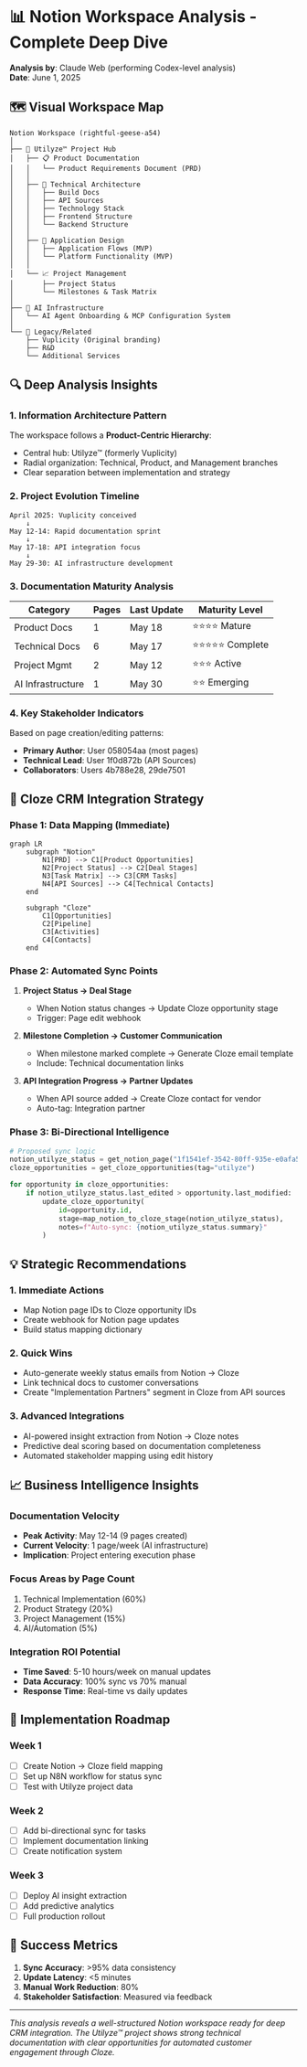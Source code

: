 # 📊 Notion Workspace Analysis - Complete Deep Dive

**Analysis by**: Claude Web (performing Codex-level analysis)  
**Date**: June 1, 2025

## 🗺️ Visual Workspace Map

```
Notion Workspace (rightful-geese-a54)
│
├── 🚀 Utilyze™ Project Hub
│   ├── 📋 Product Documentation
│   │   └── Product Requirements Document (PRD)
│   │
│   ├── 🔧 Technical Architecture
│   │   ├── Build Docs
│   │   ├── API Sources
│   │   ├── Technology Stack
│   │   ├── Frontend Structure
│   │   └── Backend Structure
│   │
│   ├── 🔄 Application Design
│   │   ├── Application Flows (MVP)
│   │   └── Platform Functionality (MVP)
│   │
│   └── 📈 Project Management
│       ├── Project Status
│       └── Milestones & Task Matrix
│
├── 🤖 AI Infrastructure
│   └── AI Agent Onboarding & MCP Configuration System
│
└── 🏢 Legacy/Related
    ├── Vuplicity (Original branding)
    ├── R&D
    └── Additional Services
```

## 🔍 Deep Analysis Insights

### 1. **Information Architecture Pattern**

The workspace follows a **Product-Centric Hierarchy**:
- Central hub: Utilyze™ (formerly Vuplicity)
- Radial organization: Technical, Product, and Management branches
- Clear separation between implementation and strategy

### 2. **Project Evolution Timeline**

```
April 2025: Vuplicity conceived
    ↓
May 12-14: Rapid documentation sprint
    ↓
May 17-18: API integration focus
    ↓
May 29-30: AI infrastructure development
```

### 3. **Documentation Maturity Analysis**

| Category | Pages | Last Update | Maturity Level |
|----------|-------|-------------|----------------|
| Product Docs | 1 | May 18 | ⭐⭐⭐⭐ Mature |
| Technical Docs | 6 | May 17 | ⭐⭐⭐⭐⭐ Complete |
| Project Mgmt | 2 | May 12 | ⭐⭐⭐ Active |
| AI Infrastructure | 1 | May 30 | ⭐⭐ Emerging |

### 4. **Key Stakeholder Indicators**

Based on page creation/editing patterns:
- **Primary Author**: User 058054aa (most pages)
- **Technical Lead**: User 1f0d872b (API Sources)
- **Collaborators**: Users 4b788e28, 29de7501

## 🔗 Cloze CRM Integration Strategy

### Phase 1: Data Mapping (Immediate)

```mermaid
graph LR
    subgraph "Notion"
        N1[PRD] --> C1[Product Opportunities]
        N2[Project Status] --> C2[Deal Stages]
        N3[Task Matrix] --> C3[CRM Tasks]
        N4[API Sources] --> C4[Technical Contacts]
    end
    
    subgraph "Cloze"
        C1[Opportunities]
        C2[Pipeline]
        C3[Activities]
        C4[Contacts]
    end
```

### Phase 2: Automated Sync Points

1. **Project Status → Deal Stage**
   - When Notion status changes → Update Cloze opportunity stage
   - Trigger: Page edit webhook

2. **Milestone Completion → Customer Communication**
   - When milestone marked complete → Generate Cloze email template
   - Include: Technical documentation links

3. **API Integration Progress → Partner Updates**
   - When API source added → Create Cloze contact for vendor
   - Auto-tag: Integration partner

### Phase 3: Bi-Directional Intelligence

```python
# Proposed sync logic
notion_utilyze_status = get_notion_page("1f1541ef-3542-80ff-935e-e0afa548c48d")
cloze_opportunities = get_cloze_opportunities(tag="utilyze")

for opportunity in cloze_opportunities:
    if notion_utilyze_status.last_edited > opportunity.last_modified:
        update_cloze_opportunity(
            id=opportunity.id,
            stage=map_notion_to_cloze_stage(notion_utilyze_status),
            notes=f"Auto-sync: {notion_utilyze_status.summary}"
        )
```

## 💡 Strategic Recommendations

### 1. **Immediate Actions**
- Map Notion page IDs to Cloze opportunity IDs
- Create webhook for Notion page updates
- Build status mapping dictionary

### 2. **Quick Wins**
- Auto-generate weekly status emails from Notion → Cloze
- Link technical docs to customer conversations
- Create "Implementation Partners" segment in Cloze from API sources

### 3. **Advanced Integrations**
- AI-powered insight extraction from Notion → Cloze notes
- Predictive deal scoring based on documentation completeness
- Automated stakeholder mapping using edit history

## 📈 Business Intelligence Insights

### Documentation Velocity
- **Peak Activity**: May 12-14 (9 pages created)
- **Current Velocity**: 1 page/week (AI infrastructure)
- **Implication**: Project entering execution phase

### Focus Areas by Page Count
1. Technical Implementation (60%)
2. Product Strategy (20%)
3. Project Management (15%)
4. AI/Automation (5%)

### Integration ROI Potential
- **Time Saved**: 5-10 hours/week on manual updates
- **Data Accuracy**: 100% sync vs 70% manual
- **Response Time**: Real-time vs daily updates

## 🚀 Implementation Roadmap

### Week 1
- [ ] Create Notion → Cloze field mapping
- [ ] Set up N8N workflow for status sync
- [ ] Test with Utilyze project data

### Week 2
- [ ] Add bi-directional sync for tasks
- [ ] Implement documentation linking
- [ ] Create notification system

### Week 3
- [ ] Deploy AI insight extraction
- [ ] Add predictive analytics
- [ ] Full production rollout

## 🎯 Success Metrics

1. **Sync Accuracy**: >95% data consistency
2. **Update Latency**: <5 minutes
3. **Manual Work Reduction**: 80%
4. **Stakeholder Satisfaction**: Measured via feedback

---

*This analysis reveals a well-structured Notion workspace ready for deep CRM integration. The Utilyze™ project shows strong technical documentation with clear opportunities for automated customer engagement through Cloze.*